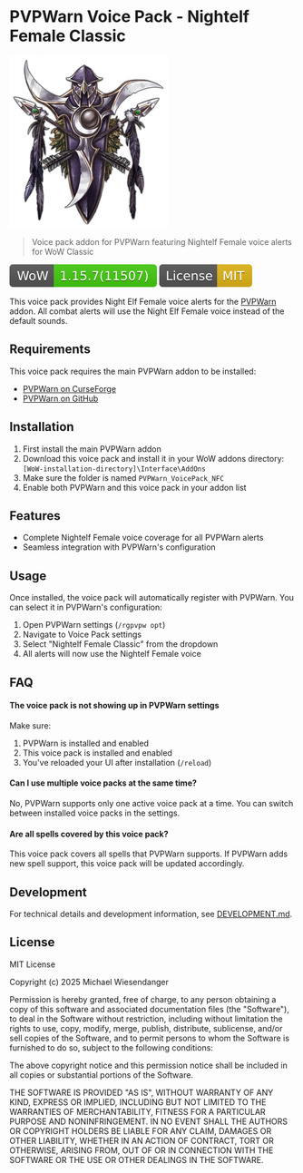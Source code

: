 # PVPWarn Voice Pack - Nightelf Female Classic

![](./docs/nightelf_race.png)

> Voice pack addon for PVPWarn featuring Nightelf Female voice alerts for WoW Classic

![](./docs/wow_badge.svg)
![](./docs/license_mit.svg)

This voice pack provides Night Elf Female voice alerts for the [PVPWarn](https://github.com/RagedUnicorn/wow-classic-pvpwarn) addon. All combat alerts will use the Night Elf Female voice instead of the default sounds.

## Requirements

This voice pack requires the main PVPWarn addon to be installed:
- [PVPWarn on CurseForge](https://www.curseforge.com/wow/addons/pvpwarn)
- [PVPWarn on GitHub](https://github.com/RagedUnicorn/wow-classic-pvpwarn)

## Installation

1. First install the main PVPWarn addon
2. Download this voice pack and install it in your WoW addons directory:
   `[WoW-installation-directory]\Interface\AddOns`
3. Make sure the folder is named `PVPWarn_VoicePack_NFC`
4. Enable both PVPWarn and this voice pack in your addon list

## Features

- Complete Nightelf Female voice coverage for all PVPWarn alerts
- Seamless integration with PVPWarn's configuration

## Usage

Once installed, the voice pack will automatically register with PVPWarn. You can select it in PVPWarn's configuration:

1. Open PVPWarn settings (`/rgpvpw opt`)
2. Navigate to Voice Pack settings
3. Select "Nightelf Female Classic" from the dropdown
4. All alerts will now use the Nightelf Female voice

## FAQ

#### The voice pack is not showing up in PVPWarn settings

Make sure:
1. PVPWarn is installed and enabled
2. This voice pack is installed and enabled
3. You've reloaded your UI after installation (`/reload`)

#### Can I use multiple voice packs at the same time?

No, PVPWarn supports only one active voice pack at a time. You can switch between installed voice packs in the settings.

#### Are all spells covered by this voice pack?

This voice pack covers all spells that PVPWarn supports. If PVPWarn adds new spell support, this voice pack will be updated accordingly.

## Development

For technical details and development information, see [DEVELOPMENT.md](DEVELOPMENT.md).

## License

MIT License

Copyright (c) 2025 Michael Wiesendanger

Permission is hereby granted, free of charge, to any person obtaining
a copy of this software and associated documentation files (the
"Software"), to deal in the Software without restriction, including
without limitation the rights to use, copy, modify, merge, publish,
distribute, sublicense, and/or sell copies of the Software, and to
permit persons to whom the Software is furnished to do so, subject to
the following conditions:

The above copyright notice and this permission notice shall be
included in all copies or substantial portions of the Software.

THE SOFTWARE IS PROVIDED "AS IS", WITHOUT WARRANTY OF ANY KIND,
EXPRESS OR IMPLIED, INCLUDING BUT NOT LIMITED TO THE WARRANTIES OF
MERCHANTABILITY, FITNESS FOR A PARTICULAR PURPOSE AND
NONINFRINGEMENT. IN NO EVENT SHALL THE AUTHORS OR COPYRIGHT HOLDERS BE
LIABLE FOR ANY CLAIM, DAMAGES OR OTHER LIABILITY, WHETHER IN AN ACTION
OF CONTRACT, TORT OR OTHERWISE, ARISING FROM, OUT OF OR IN CONNECTION
WITH THE SOFTWARE OR THE USE OR OTHER DEALINGS IN THE SOFTWARE.
